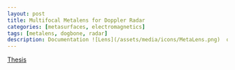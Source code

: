 ```yaml
---
layout: post
title: Multifocal Metalens for Doppler Radar
categories: [metasurfaces, electromagnetics]
tags: [metalens, dogbone, radar]
description: Documentation ![Lens](/assets/media/icons/MetaLens.png)  of my thesis submitted in Spring 2020 for my graduate degree.
---
```



[Thesis](/assets/media/documents/HouseThesis_Spring20_V2.pdf)

